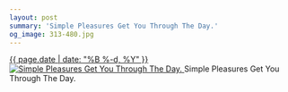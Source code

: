 ```yaml
---
layout: post
summary: 'Simple Pleasures Get You Through The Day.'
og_image: 313-480.jpg
---
```


<p>
 <time>
  <a href="/313">
   {{ page.date | date: "%B %-d, %Y" }}
  </a>
 </time>
 <a href="/313">
  <img alt="Simple Pleasures Get You Through The Day." sizes="(min-width: 700px) 50vw, calc(100vw - 2rem)" src="{{ site.assets_url }}/313-240.jpg" srcset="{{ site.assets_url }}/313-480.jpg 480w, {{ site.assets_url }}/313-360.jpg 360w, {{ site.assets_url }}/313-240.jpg 240w, {{ site.assets_url }}/313-120.jpg 120w"/>
 </a>
 <span>
  Simple Pleasures Get You Through The Day.
 </span>
</p>
